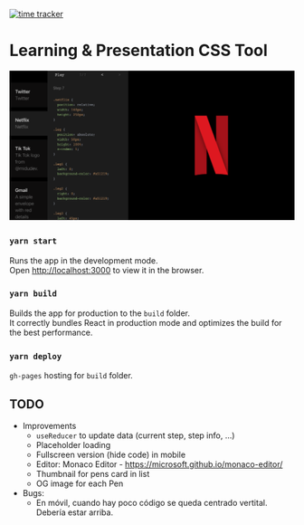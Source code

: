 [![time tracker](https://wakatime.com/badge/github/manumorante/css.learn.svg)](https://wakatime.com/badge/github/manumorante/css.learn)

# Learning & Presentation CSS Tool

![](public/csspen_og.png)


### `yarn start`

Runs the app in the development mode.<br />
Open [http://localhost:3000](http://localhost:3000) to view it in the browser.

### `yarn build`

Builds the app for production to the `build` folder.<br />
It correctly bundles React in production mode and optimizes the build for the best performance.

### `yarn deploy`

`gh-pages` hosting for `build` folder.

## TODO

- Improvements
  - `useReducer` to update data (current step, step info, ...)
  - Placeholder loading
  - Fullscreen version (hide code) in mobile
  - Editor: Monaco Editor - https://microsoft.github.io/monaco-editor/
  - Thumbnail for pens card in list
  - OG image for each Pen
- Bugs:
  - En móvil, cuando hay poco código se queda centrado vertital. Debería estar arriba.
